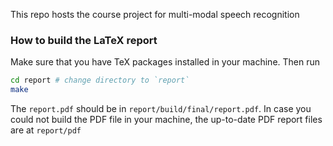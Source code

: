 This repo hosts the course project for multi-modal speech recognition

### How to build the LaTeX report
Make sure that you have TeX packages installed in your machine.
Then run
```sh
cd report # change directory to `report`
make
```

The `report.pdf` should be in `report/build/final/report.pdf`.
In case you could not build the PDF file in your machine,
the up-to-date PDF report files are at `report/pdf`